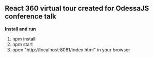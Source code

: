 ## React 360 virtual tour created for OdessaJS conference talk

**Install and run**

1.  npm install
2.  npm start
3.  open "http://localhost:8081/index.html" in your browser
